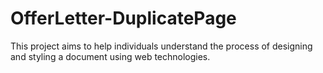 # OfferLetter-DuplicatePage
This project aims to help individuals understand the process of designing and styling a document using web technologies.
